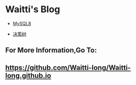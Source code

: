 # Waitti's Blog

* <a href="https://Waitti-long.github.io/MySQL8">MySQL8</a>

* <a href="https://Waitti-long.github.io/决策树">决策树</a>



## For More Information,Go To:

##  <a>https://github.com/Waitti-long/Waitti-long.github.io</a>


